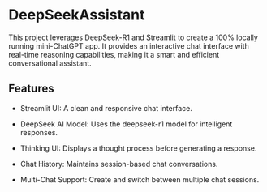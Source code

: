 # DeepSeekAssistant
This project leverages DeepSeek-R1 and Streamlit to create a 100% locally running mini-ChatGPT app. It provides an interactive chat interface with real-time reasoning capabilities, making it a smart and efficient conversational assistant.

## Features

* Streamlit UI: A clean and responsive chat interface.

* DeepSeek AI Model: Uses the deepseek-r1 model for intelligent responses.

* Thinking UI: Displays a thought process before generating a response.

* Chat History: Maintains session-based chat conversations.

* Multi-Chat Support: Create and switch between multiple chat sessions.
